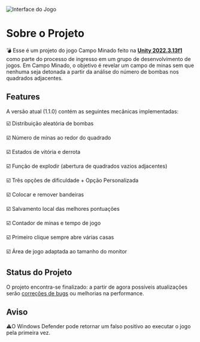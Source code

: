 ![Interface do Jogo](https://i.imgur.com/s0mdQca.gif)
# Sobre o Projeto
💣 Esse é um projeto do jogo Campo Minado feito na [**Unity 2022.3.13f1**](https://unity.com/releases/editor/whats-new/2022.3.13) como parte do processo de ingresso em um grupo de desenvolvimento de jogos. Em Campo Minado, o objetivo é revelar um campo de minas sem que nenhuma seja detonada a partir da análise do número de bombas nos quadrados adjacentes.

## Features

A versão atual (1.1.0) contém as seguintes mecânicas implementadas:

 ☑️ Distribuição aleatória de bombas

 ☑️ Número de minas ao redor do quadrado

 ☑️ Estados de vitória e derrota

 ☑️ Função de explodir (abertura de quadrados vazios adjacentes)

 ☑️ Três opções de dificuldade + Opção Personalizada

 ☑️ Colocar e remover bandeiras

 ☑️ Salvamento local das melhores pontuações

 ☑️ Contador de minas e tempo de jogo

 ☑️ Primeiro clique sempre abre várias casas

 ☑️ Área de jogo adaptada ao tamanho do monitor

## Status do Projeto

O projeto encontra-se finalizado: a partir de agora possíveis atualizações serão [correções de bugs](https://github.com/otaviobia/campo-minado/issues) ou melhorias na performance.

## Aviso
⚠️O Windows Defender pode retornar um falso positivo ao executar o jogo pela primeira vez.